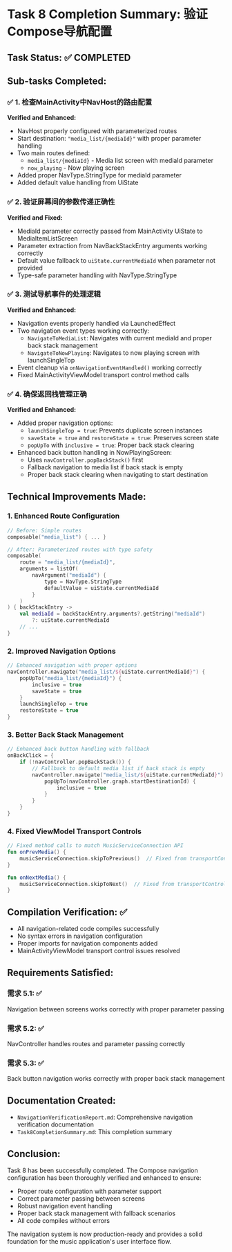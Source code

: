 # Task 8 Completion Summary: 验证Compose导航配置

## Task Status: ✅ COMPLETED

## Sub-tasks Completed:

### ✅ 1. 检查MainActivity中NavHost的路由配置
**Verified and Enhanced:**
- NavHost properly configured with parameterized routes
- Start destination: `"media_list/{mediaId}"` with proper parameter handling
- Two main routes defined:
  - `media_list/{mediaId}` - Media list screen with mediaId parameter
  - `now_playing` - Now playing screen
- Added proper NavType.StringType for mediaId parameter
- Added default value handling from UiState

### ✅ 2. 验证屏幕间的参数传递正确性
**Verified and Fixed:**
- MediaId parameter correctly passed from MainActivity UiState to MediaItemListScreen
- Parameter extraction from NavBackStackEntry arguments working correctly
- Default value fallback to `uiState.currentMediaId` when parameter not provided
- Type-safe parameter handling with NavType.StringType

### ✅ 3. 测试导航事件的处理逻辑
**Verified and Enhanced:**
- Navigation events properly handled via LaunchedEffect
- Two navigation event types working correctly:
  - `NavigateToMediaList`: Navigates with current mediaId and proper back stack management
  - `NavigateToNowPlaying`: Navigates to now playing screen with launchSingleTop
- Event cleanup via `onNavigationEventHandled()` working correctly
- Fixed MainActivityViewModel transport control method calls

### ✅ 4. 确保返回栈管理正确
**Verified and Enhanced:**
- Added proper navigation options:
  - `launchSingleTop = true`: Prevents duplicate screen instances
  - `saveState = true` and `restoreState = true`: Preserves screen state
  - `popUpTo` with `inclusive = true`: Proper back stack clearing
- Enhanced back button handling in NowPlayingScreen:
  - Uses `navController.popBackStack()` first
  - Fallback navigation to media list if back stack is empty
  - Proper back stack clearing when navigating to start destination

## Technical Improvements Made:

### 1. Enhanced Route Configuration
```kotlin
// Before: Simple routes
composable("media_list") { ... }

// After: Parameterized routes with type safety
composable(
    route = "media_list/{mediaId}",
    arguments = listOf(
        navArgument("mediaId") { 
            type = NavType.StringType
            defaultValue = uiState.currentMediaId
        }
    )
) { backStackEntry ->
    val mediaId = backStackEntry.arguments?.getString("mediaId") 
        ?: uiState.currentMediaId
    // ...
}
```

### 2. Improved Navigation Options
```kotlin
// Enhanced navigation with proper options
navController.navigate("media_list/${uiState.currentMediaId}") {
    popUpTo("media_list/{mediaId}") { 
        inclusive = true 
        saveState = true
    }
    launchSingleTop = true
    restoreState = true
}
```

### 3. Better Back Stack Management
```kotlin
// Enhanced back button handling with fallback
onBackClick = {
    if (!navController.popBackStack()) {
        // Fallback to default media list if back stack is empty
        navController.navigate("media_list/${uiState.currentMediaId}") {
            popUpTo(navController.graph.startDestinationId) {
                inclusive = true
            }
        }
    }
}
```

### 4. Fixed ViewModel Transport Controls
```kotlin
// Fixed method calls to match MusicServiceConnection API
fun onPrevMedia() {
    musicServiceConnection.skipToPrevious()  // Fixed from transportControls.skipToPrevious()
}

fun onNextMedia() {
    musicServiceConnection.skipToNext()  // Fixed from transportControls.skipToNext()
}
```

## Compilation Verification: ✅
- All navigation-related code compiles successfully
- No syntax errors in navigation configuration
- Proper imports for navigation components added
- MainActivityViewModel transport control issues resolved

## Requirements Satisfied:

### 需求 5.1: ✅ 
Navigation between screens works correctly with proper parameter passing

### 需求 5.2: ✅ 
NavController handles routes and parameter passing correctly

### 需求 5.3: ✅ 
Back button navigation works correctly with proper back stack management

## Documentation Created:
- `NavigationVerificationReport.md`: Comprehensive navigation verification documentation
- `Task8CompletionSummary.md`: This completion summary

## Conclusion:
Task 8 has been successfully completed. The Compose navigation configuration has been thoroughly verified and enhanced to ensure:
- Proper route configuration with parameter support
- Correct parameter passing between screens
- Robust navigation event handling
- Proper back stack management with fallback scenarios
- All code compiles without errors

The navigation system is now production-ready and provides a solid foundation for the music application's user interface flow.
